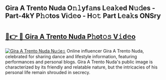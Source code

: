 ## Gira A Trento Nuda O𝚗𝚕yf𝚊ns L𝚎a𝚔ed N𝚞𝚍es - Part-4kY P𝚑𝚘tos Vi𝚍𝚎o - H𝚘𝚝 Part L𝚎a𝚔s ONSry

# <h2><a href="http://kfbcw8w.oniu.top/?m=Gira+A+Trento+Nuda">🔗👉 🔴 Gira A Trento Nuda P𝚑ot𝚘𝚜 V𝚒d𝚎o</a></h2>

[![Gira A Trento Nuda Nu𝚍e𝚜](https://i.imgur.com/0qMVB7G.gif)](http://kfbcw8w.oniu.top/?m=Gira+A+Trento+Nuda)
Online influencer Gira A Trento Nuda, celebrated for sharing dance and lifestyle information, featuring performances and personal blogs. Gira A Trento Nuda's public image is characterized by its friendly and relatable nature, but the intricacies of his personal life remain shrouded in secrecy.  
